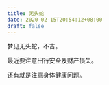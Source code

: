 ```yaml
---
title: 无头蛇
date: 2020-02-15T20:54:12+08:00
draft: false
---
```


梦见无头蛇，不吉。

最近要注意出行安全及财产损失。

还有就是注意身体健康问题。

